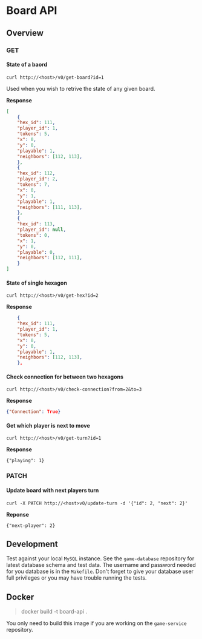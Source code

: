 # Board API

## Overview

### GET

#### State of a baord

`curl http://<host>/v0/get-board?id=1`

Used when you wish to retrive the state of any given board.

**Response**

``` json
[
    {
    "hex_id": 111,
    "player_id": 1,
    "tokens": 5,
    "x": 0, 
    "y": 0,
    "playable": 1,
    "neighbors": [112, 113],
    },
    {
    "hex_id": 112,
    "player_id": 2,
    "tokens": 7,
    "x": 0,
    "y": 1,
    "playable": 1,
    "neighbors": [111, 113],
    },
    {
    "hex_id": 113,
    "player_id": null,
    "tokens": 0,
    "x": 1,
    "y": 0,
    "playable": 0,
    "neighbors": [112, 111],
    }
]
```

#### State of single hexagon

`curl http://<host>/v0/get-hex?id=2`

**Response**

```json
    {
    "hex_id": 111,
    "player_id": 1,
    "tokens": 5,
    "x": 0,
    "y": 0,
    "playable": 1,
    "neighbors": [112, 113],
    },
```


#### Check connection for between two hexagons

`curl http://<host>/v0/check-connection?from=2&to=3`

**Response**

```json
{"Connection": True}
```

#### Get which player is next to move

`curl http://<host>/v0/get-turn?id=1`

**Response**

`{"playing": 1}`

### PATCH

#### Update board with next players turn

`curl -X PATCH http://<host>v0/update-turn -d '{"id": 2, "next": 2}'`

**Reponse**

`{"next-player": 2}`

## Development

Test against your local `MySQL` instance. See the `game-database` repository
for latest database schema and test data. The username and password needed for
you database is in the `Makefile`. Don't forget to give your database user full
privileges or you may have trouble running the tests.

## Docker

> docker build -t board-api .

You only need to build this image if you are working on the `game-service`
repository.
